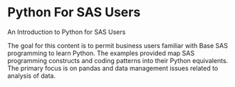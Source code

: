 # Python For SAS Users
An Introduction to Python for SAS Users

The goal for this content is to permit business users familiar with Base SAS programming to learn Python.  The examples provided map SAS programming constructs and coding patterns into their Python equivalents.  The primary focus is on pandas and data management issues related to analysis of data.